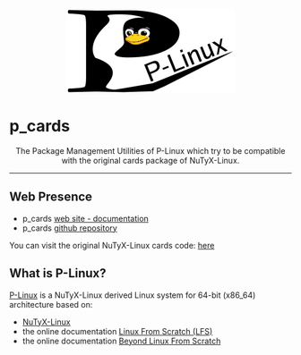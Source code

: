 <div align="center">
    <a href="https://github.com/P-Linux/">
        <img src="images/p-linux-logo.png" alt="P-Linux LOGO" title="The P-Linux Organization.">
    </a>
</div>


# p_cards

<p align="center">The Package Management Utilities of P-Linux which try to be compatible with the original cards
package of NuTyX-Linux.</p>


---


## Web Presence

* p_cards [web site - documentation](https://p-linux.github.io/p_cards/)
* p_cards [github repository](https://github.com/P-Linux/p_cards/)

You can visit the original NuTyX-Linux cards code: [here](https://github.com/NuTyX/cards)


## What is P-Linux?

[P-Linux](https://github.com/P-Linux) is a NuTyX-Linux derived Linux system for 64-bit (x86_64) architecture based
on:

* [NuTyX-Linux](https://github.com/NuTyX)
* the online documentation [Linux From Scratch (LFS)](http://www.linuxfromscratch.org/lfs/)
* the online documentation [Beyond Linux From Scratch](http://www.linuxfromscratch.org/blfs/)
